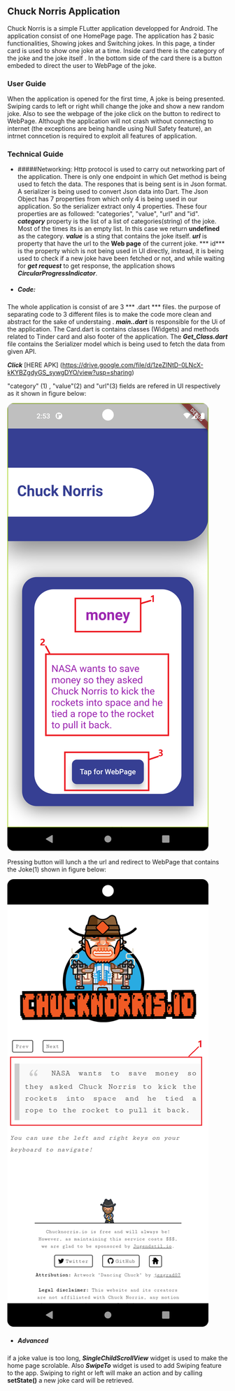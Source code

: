 ## Chuck Norris Application
Chuck Norris is a simple FLutter application developped for Android. The application consist of one HomePage page. The application has 2 basic functionalities, Showing jokes and Switching jokes. In this page, a tinder card is used to show one joke at a time. Inside card there is the category of the joke and the joke itself . In the bottom side of the card there is a button embeded to direct the user to WebPage of the joke.
### User Guide
When the application is opened for the first time, A joke is being presented. Swiping cards to left or right whill change the joke and show a new random joke. Also to see the webpage of the joke click on the button to redirect to WebPage. Although the application will not crash without connecting to internet (the exceptions are being handle using Null Safety feature),  an intrnet conncetion is required to exploit all features of application.
### Technical Guide
- #####Networking: 
   Http protocol is used to carry out networking part of the application. There is only one endpoint in which Get method is being used to fetch the data. The respones that is being sent is in Json format. A serializer is being used to convert Json data into Dart. The Json Object has 7 properties from which only 4 is being used in our application. So the serializer extract only 4 properties. These four properties are as followed: "categories", "value", "url" and "id". ***category*** property is the list of a list of categories(string) of the joke. Most of the times its is an empty list. In this case  we return **undefined** as the category. ***value*** is a sting that contains the joke itself. ***url*** is property that have the url to the **Web page** of the current joke. *** id*** is the property which is not being used in UI directly, instead, it is being used to check if a new joke have been fetched or not, and while waiting for ***get request*** to get response, the application shows ***CircularProgressIndicator***. 

- ##### Code:
The whole application is consist of are 3 *** .dart *** files. the purpose of separating code to 3 different files is to make the code more clean and abstract for the sake of understaing . ***main..dart*** is responsible for the Ui of the application. The Card.dart is contains classes (Widgets) and methods related to Tinder card and also footer of the application. The ***Get_Class.dart*** file contains the Serializer model which is being used to fetch the data from given API.

***Click*** [HERE APK] (https://drive.google.com/file/d/1zeZlNtD-0LNcX-kKYBZgdyGS_sywgDYO/view?usp=sharing)


"category" (1) , "value"(2) and "url"(3) fields are refered in UI respectively as it shown in figure below:

![Application](assets/img1.png)

Pressing button will lunch a the url and redirect to WebPage that contains the Joke(1) shown in figure below:

![Website](assets/img2.png)

- ##### Advanced
if a joke value is too long, ***SingleChildScrollView*** widget is used to make the home page scrolable. Also ***SwipeTo*** widget is used to add Swiping feature to the app. Swiping to right or left will make an action and by calling **setState()** a new joke card will be retrieved.


